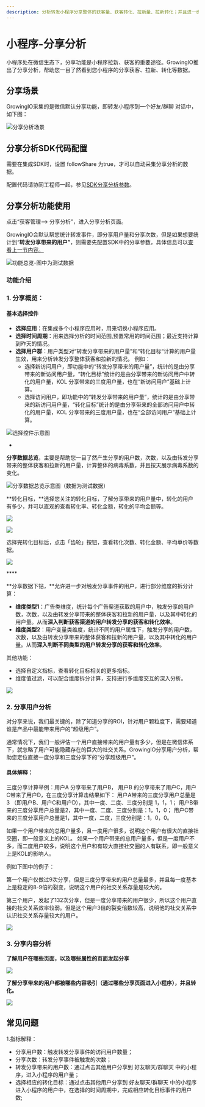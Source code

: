 ```yaml
---
description: 分析转发小程序分享整体的获客量、获客转化、拉新量、拉新转化；并且进一步挖掘分享的KOL
---
```


# 小程序-分享分析

小程序处在微信生态下，分享功能是小程序拉新、获客的重要途径。GrowingIO推出了分享分析，帮助您一目了然看到您小程序的分享获客、拉新、转化等数据。

## 分享场景 <a id="fen-xiang-chang-jing"></a>

GrowingIO采集的是微信默认分享功能，即转发小程序到一个好友/群聊 对话中，如下图：

![&#x5206;&#x4EAB;&#x5206;&#x6790;&#x573A;&#x666F;](https://blobscdn.gitbook.com/v0/b/gitbook-28427.appspot.com/o/assets%2F-LD4kKkCTHNxUGbu1QWO%2F-LMN1pZmp4u8Iq2L30mx%2F-LMNAfs1hCbCFNP5U30x%2Fimage.png?alt=media&token=0590b92f-017f-45b3-a048-612a11178cca)

## 分享分析SDK代码配置 <a id="fen-xiang-fen-xi-sdk-dai-ma-pei-zhi"></a>

需要在集成SDK时，设置 followShare 为true，才可以自动采集分享分析的数据。

配置代码请协同工程师一起，参见[SDK分享分析参数]()。

## 分享分析功能使用 <a id="fen-xiang-fen-xi-gong-neng-shi-yong"></a>

点击“获客管理——&gt; 分享分析”，进入分享分析页面。

GrowingIO会默认帮您统计转发事件，即分享用户量和分享次数，但是如果想要统计到“**转发分享带来的用户”**，则需要先配置SDK中的分享参数，具体信息可以[查看上一节内容。](xiao-cheng-xu-fen-xiang-fen-xi.md#fen-xiang-fen-xi-sdk-dai-ma-pei-zhi)



![&#x529F;&#x80FD;&#x603B;&#x89C8;-&#x56FE;&#x4E2D;&#x4E3A;&#x6D4B;&#x8BD5;&#x6570;&#x636E;](../.gitbook/assets/image%20%28425%29.png)

### 功能介绍 <a id="gong-neng-jie-shao-zhi-biao-shi-yi"></a>

### 1. 分享概览：

#### 基本选择控件 <a id="gong-neng"></a>

* **选择应用**：在集成多个小程序应用时，用来切换小程序应用。
* **选择时间周期**：用来选择分析的时间范围,预置常用的时间范围；最近支持计算到昨天的情况。
* **选择用户群**：用户类型对“转发分享带来的用户量”和“转化目标“计算的用户量生效，用来分析转发分享整体获客和拉新的情况。 例如：
  * 选择新访问用户，即功能中的“转发分享带来的用户量”，统计的是由分享带来的新访问用户量，“转化目标”统计的是由分享带来的新访问用户中转化的用户量，KOL 分享带来的三度用户量，也在“新访问用户”基础上计算。
  * 选择访问用户，即功能中的“转发分享带来的用户量”，统计的是由分享带来的新访问用户量，“转化目标”统计的是由分享带来的全部访问用户中转化的用户量，KOL 分享带来的三度用户量，也在“全部访问用户”基础上计算。

![&#x9009;&#x62E9;&#x63A7;&#x4EF6;&#x793A;&#x610F;&#x56FE;](../.gitbook/assets/image%20%28427%29.png)

* 
**分享数据总览**，主要是帮助您一目了然产生分享的用户数，次数，以及由转发分享带来的整体获客和拉新的用户量，计算整体的病毒系数，并且按天展示病毒系数的变化。

![&#x5206;&#x4EAB;&#x6570;&#x636E;&#x603B;&#x89C8;&#x793A;&#x610F;&#x56FE;&#xFF08;&#x6570;&#x636E;&#x4E3A;&#x6D4B;&#x8BD5;&#x6570;&#x636E;&#xFF09;](../.gitbook/assets/image%20%28359%29.png)

**转化目标，**选择您关注的转化目标，了解分享带来的用户量中，转化的用户有多少，并可以直观的查看转化率、转化金额，转化的平均金额等。

![](../.gitbook/assets/image%20%28432%29.png)

![](../.gitbook/assets/image%20%28353%29.png)

选择完转化目标后，点击「齿轮」按钮，查看转化次数、转化金额、平均单价等数据。

![](../.gitbook/assets/image%20%28239%29.png)

\*\*\*\*

**分享数据下钻，**允许进一步对触发分享事件的用户，进行部分维度的拆分计算：

* **维度类型1**：广告类维度，统计每个广告渠道获取的用户中，触发分享的用户数，次数，以及由转发分享带来的整体获客和拉新的用户量，以及其中转化的用户量。从而**深入判断获客渠道的用户转发分享的获客和转化效率**。
* **维度类型2**：用户变量类维度，统计不同的用户属性下，触发分享的用户数，次数，以及由转发分享带来的整体获客和拉新的用户量，以及其中转化的用户量。从而**深入判断不同类型的用户转发分享的获客和转化效率**。

其他功能：

* 选择自定义指标，查看转化目标相关的更多指标。
* 维度值过滤，可以配合维度拆分计算，支持进行多维度交互的深入分析。

![](../.gitbook/assets/image%20%2835%29.png)

### 2. 分享用户分析 <a id="fen-xiang-yong-hu-fen-xi"></a>

对分享来说，我们最关键的，除了知道分享的ROI，针对用户颗粒度下，需要知道谁是产品中最能带来用户的“超级用户”。

通常情况下，我们一般评估一个用户直接带来的用户量有多少，但是在微信体系下，就忽略了用户可能隐藏存在的巨大的社交关系。GrowingIO分享用户分析，帮助您定位直接一度分享和三度分享下的“分享超级用户”。

#### 具体解释： <a id="ju-ti-jie-shi"></a>

三度分享计算举例：用户A 分享带来了用户B， 用户B 的分享带来了用户C，用户C带来了用户D，在三度分享计算击结果如下： 用户A带来的三度分享用户总量是 3 （即用户B、用户C和用户D），其中一度、二度、三度分别是 1，1，1； 用户B带来的三度分享用户总量是2，其中一度、二度、三度分别是：1，1，0； 用户C带来的三度分享用户总量是1，其中一度，二度，三度分别是：1，0，0。

如果一个用户带来的总用户量多，且一度用户很多，说明这个用户有很大的直接社交圈，即一般意义上的KOL。 如果一个用户带来的总用户量多，但是一度用户不多，而二度用户较多，说明这个用户和有较大直接社交圈的人有联系，即一般意义上是KOL的影响人。

例如下图中的例子：

第一个用户仅做过9次分享，但是三度分享带来的用户总量最多，并且每一度基本上是稳定的8-9倍的裂变，说明这个用户的社交关系存量是较大的。

第三个用户，发起了132次分享，但是一度分享带来的用户很少，所以这个用户直接的社交关系效率较弱。但是这个用户3倍的裂变倍数较高，说明他的社交关系中认识社交关系存量较大的用户。  


![](https://blobscdn.gitbook.com/v0/b/gitbook-28427.appspot.com/o/assets%2F-LD4kKkCTHNxUGbu1QWO%2F-LMavavGSzGs-7F-jyud%2F-LMb9JSGDtywU7CLQ5nn%2Fimage.png?alt=media&token=2b99a6e7-0545-4cd0-8782-b0717ec4b073)

### 3. 分享内容分析 <a id="fen-xiang-yong-hu-fen-xi"></a>

**了解用户在哪些页面，以及哪些属性的页面发起分享**

![](../.gitbook/assets/image%20%28197%29.png)

**了解分享带来的用户都被哪些内容吸引（通过哪些分享页面进入小程序），并且转化。**

![](../.gitbook/assets/image%20%2819%29.png)

## 常见问题

1.指标解释：

* 分享用户数：触发转发分享事件的访问用户数量；
* 分享次数：转发分享事件被触发的次数；
* 转发分享带来的用户数：通过点击其他用户分享到 好友聊天/群聊天 中的小程序，进入小程序的用户量；
* 选择相应的转化目标：通过点击其他用户分享到 好友聊天/群聊天 中的小程序进入小程序的用户中，在选择的时间周期中，完成相应转化目标事件的用户数;



